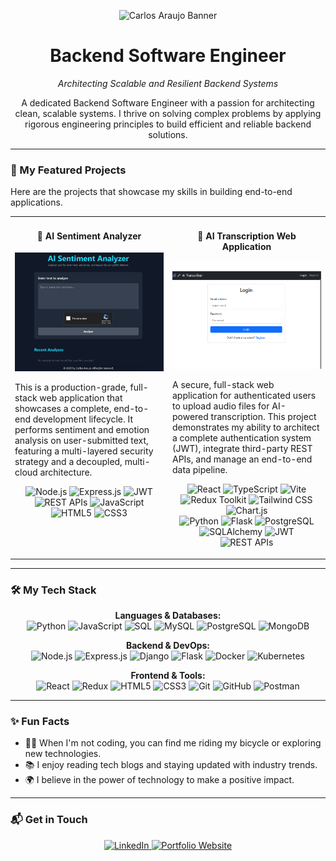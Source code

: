 <p align="center">
  <img src="https://capsule-render.vercel.app/api?type=venom&height=300&color=gradient&text=Carlos%20Araujo&reversal=false&descAlign=39&descAlignY=10&textBg=false&fontAlignY=50" alt="Carlos Araujo Banner"/>
</p>

<h1 align="center">Backend Software Engineer</h1>
<p align="center">
  <em>Architecting Scalable and Resilient Backend Systems</em>
</p>

<p align="center">
  A dedicated Backend Software Engineer with a passion for architecting clean, scalable systems. I thrive on solving complex problems by applying rigorous engineering principles to build efficient and reliable backend solutions.
</p>

---

### 🚀 My Featured Projects

Here are the projects that showcase my skills in building end-to-end applications.

<table width="100%">
  <tr>
    <td width="50%" valign="top">
      <h4 align="center">🚀 AI Sentiment Analyzer</h4>
      <p align="center">
        <a href="https://github.com/carlos-araujo-aus/sentiment-analyzer-frontend" target="_blank">
          <img src="https://raw.githubusercontent.com/carlos-araujo-aus/gif-landing-pages/refs/heads/main/2.gif" alt="AI Sentiment Analyzer" style="width:100%;">
        </a>
      </p>
      <p>This is a production-grade, full-stack web application that showcases a complete, end-to-end development lifecycle. It performs sentiment and emotion analysis on user-submitted text, featuring a multi-layered security strategy and a decoupled, multi-cloud architecture.</p>
     <p align="center">
        <img src="https://img.shields.io/badge/Node.js-339933?style=for-the-badge&logo=nodedotjs&logoColor=white" alt="Node.js">
        <img src="https://img.shields.io/badge/Express.js-000000?style=for-the-badge&logo=express&logoColor=white" alt="Express.js">
        <img src="https://img.shields.io/badge/JWT-000000?style=for-the-badge&logo=jsonwebtokens&logoColor=white" alt="JWT">
        <img src="https://img.shields.io/badge/REST_APIs-000000?style=for-the-badge&logo=api&logoColor=white" alt="REST APIs">
        <img src="https://img.shields.io/badge/JavaScript-F7DF1E?style=for-the-badge&logo=javascript&logoColor=black" alt="JavaScript">
        <img src="https://img.shields.io/badge/HTML5-E34F26?style=for-the-badge&logo=html5&logoColor=white" alt="HTML5">
        <img src="https://img.shields.io/badge/CSS3-1572B6?style=for-the-badge&logo=css3&logoColor=white" alt="CSS3">
      </p>
    </td>
    <td width="50%" valign="top">
      <h4 align="center">🤖 AI Transcription Web Application</h4>
      <p align="center">
        <a href="https://github.com/carlos-araujo-aus/app_translator_monorepo" target="_blank">
          <img src="https://raw.githubusercontent.com/carlos-araujo-aus/gif-landing-pages/refs/heads/main/1.gif" alt="AI Transcription Web Application" style="width:100%;">
        </a>
      </p>
      <p>A secure, full-stack web application for authenticated users to upload audio files for AI-powered transcription. This project demonstrates my ability to architect a complete authentication system (JWT), integrate third-party REST APIs, and manage an end-to-end data pipeline.</p>
      <p align="center">
        <!-- Frontend -->
        <img src="https://img.shields.io/badge/React-20232A?style=for-the-badge&logo=react&logoColor=61DAFB" alt="React">
        <img src="https://img.shields.io/badge/TypeScript-3178C6?style=for-the-badge&logo=typescript&logoColor=white" alt="TypeScript">
        <img src="https://img.shields.io/badge/Vite-646CFF?style=for-the-badge&logo=vite&logoColor=white" alt="Vite">
        <img src="https://img.shields.io/badge/Redux_Toolkit-764ABC?style=for-the-badge&logo=redux&logoColor=white" alt="Redux Toolkit">
        <img src="https://img.shields.io/badge/Tailwind_CSS-06B6D4?style=for-the-badge&logo=tailwindcss&logoColor=white" alt="Tailwind CSS">
        <img src="https://img.shields.io/badge/Chart.js-FF6384?style=for-the-badge&logo=chartdotjs&logoColor=white" alt="Chart.js">
        <br>
        <!-- Backend -->
        <img src="https://img.shields.io/badge/Python-3776AB?style=for-the-badge&logo=python&logoColor=white" alt="Python">
        <img src="https://img.shields.io/badge/Flask-000000?style=for-the-badge&logo=flask&logoColor=white" alt="Flask">
        <img src="https://img.shields.io/badge/PostgreSQL-4169E1?style=for-the-badge&logo=postgresql&logoColor=white" alt="PostgreSQL">
        <img src="https://img.shields.io/badge/SQLAlchemy-D71F00?style=for-the-badge&logo=sqlalchemy&logoColor=white" alt="SQLAlchemy">
        <img src="https://img.shields.io/badge/JWT-000000?style=for-the-badge&logo=jsonwebtokens&logoColor=white" alt="JWT">
        <img src="https://img.shields.io/badge/REST_APIs-000000?style=for-the-badge&logo=api&logoColor=white" alt="REST APIs">
      </p>
    </td>
  </tr>
</table>

---

### 🛠️ My Tech Stack

<p align="center">
  <strong>Languages & Databases:</strong><br>
  <img src="https://img.shields.io/badge/Python-3776AB?style=for-the-badge&logo=python&logoColor=white" alt="Python">
  <img src="https://img.shields.io/badge/JavaScript-F7DF1E?style=for-the-badge&logo=javascript&logoColor=black" alt="JavaScript">
  <img src="https://img.shields.io/badge/SQL-4479A1?style=for-the-badge&logo=postgresql&logoColor=white" alt="SQL">
  <img src="https://img.shields.io/badge/MySQL-4479A1?style=for-the-badge&logo=mysql&logoColor=white" alt="MySQL">
  <img src="https://img.shields.io/badge/PostgreSQL-4169E1?style=for-the-badge&logo=postgresql&logoColor=white" alt="PostgreSQL">
  <img src="https://img.shields.io/badge/MongoDB-47A248?style=for-the-badge&logo=mongodb&logoColor=white" alt="MongoDB">
</p>
<p align="center">
  <strong>Backend & DevOps:</strong><br>
  <img src="https://img.shields.io/badge/Node.js-339933?style=for-the-badge&logo=nodedotjs&logoColor=white" alt="Node.js">
  <img src="https://img.shields.io/badge/Express.js-000000?style=for-the-badge&logo=express&logoColor=white" alt="Express.js">
  <img src="https://img.shields.io/badge/Django-092E20?style=for-the-badge&logo=django&logoColor=white" alt="Django">
  <img src="https://img.shields.io/badge/Flask-000000?style=for-the-badge&logo=flask&logoColor=white" alt="Flask">
  <img src="https://img.shields.io/badge/Docker-2496ED?style=for-the-badge&logo=docker&logoColor=white" alt="Docker">
  <img src="https://img.shields.io/badge/Kubernetes-326CE5?style=for-the-badge&logo=kubernetes&logoColor=white" alt="Kubernetes">
</p>
<p align="center">
  <strong>Frontend & Tools:</strong><br>
  <img src="https://img.shields.io/badge/React-20232A?style=for-the-badge&logo=react&logoColor=61DAFB" alt="React">
  <img src="https://img.shields.io/badge/Redux-764ABC?style=for-the-badge&logo=redux&logoColor=white" alt="Redux">
  <img src="https://img.shields.io/badge/HTML5-E34F26?style=for-the-badge&logo=html5&logoColor=white" alt="HTML5">
  <img src="https://img.shields.io/badge/CSS3-1572B6?style=for-the-badge&logo=css3&logoColor=white" alt="CSS3">
  <img src="https://img.shields.io/badge/Git-F05032?style=for-the-badge&logo=git&logoColor=white" alt="Git">
  <img src="https://img.shields.io/badge/GitHub-100000?style=for-the-badge&logo=github&logoColor=white" alt="GitHub">
  <img src="https://img.shields.io/badge/Postman-FF6C37?style=for-the-badge&logo=postman&logoColor=white" alt="Postman">
</p>

---

### ✨ Fun Facts

- 🚵‍♂️ When I'm not coding, you can find me riding my bicycle or exploring new technologies.
- 📚 I enjoy reading tech blogs and staying updated with industry trends.
- 🌍 I believe in the power of technology to make a positive impact.

---

### 📬 Get in Touch

<p align="center">
  <a href="https://linkedin.com/in/carlos-araujo-software-engineer" target="_blank">
    <img src="https://img.shields.io/badge/LinkedIn-0077B5?style=for-the-badge&logo=linkedin&logoColor=white" alt="LinkedIn">
  </a>
  <a href="https://carlostech.me" target="_blank">
    <img src="https://img.shields.io/badge/Portfolio-4CAF50?style=for-the-badge&logo=cpanel&logoColor=white" alt="Portfolio Website">
  </a>
</p>
